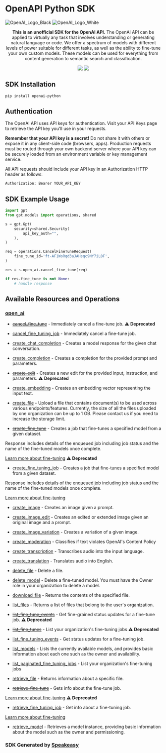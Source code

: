 # OpenAPI Python SDK

![OpenAI_Logo_Black](https://user-images.githubusercontent.com/6267663/220744241-48f469af-40b6-4d7f-ab48-8426b30189f0.svg#gh-light-mode-only)
![OpenAI_Logo_White](https://user-images.githubusercontent.com/6267663/220744513-66c99d0e-ed91-4577-982f-e7128d35ce95.svg#gh-dark-mode-only)

<div align="center">
   <p><strong>This is an unofficial SDK for the OpenAI API.</strong> The OpenAI API can be applied to virtually any task that involves understanding or generating natural language or code. We offer a spectrum of models with different levels of power suitable for different tasks, as well as the ability to fine-tune your own custom models. These models can be used for everything from content generation to semantic search and classification.</p>
   <a href="https://github.com/speakeasy-sdks/openai-python-sdk/actions"><img src="https://img.shields.io/github/actions/workflow/status/speakeasy-sdks/openai-python-sdk/speakeasy_sdk_generation.yml?style=for-the-badge" /></a>
   <a href="https://platform.openai.com/docs/introduction"><img src="https://img.shields.io/static/v1?label=Docs&message=API Ref&color=2ca47c&style=for-the-badge" /></a>
</div>

<!-- Start SDK Installation -->
## SDK Installation

```bash
pip install openai-python
```
<!-- End SDK Installation -->

## Authentication

The OpenAI API uses API keys for authentication. Visit your API Keys page to retrieve the API key you'll use in your requests.

**Remember that your API key is a secret!** Do not share it with others or expose it in any client-side code (browsers, apps). Production requests must be routed through your own backend server where your API key can be securely loaded from an environment variable or key management service.

All API requests should include your API key in an Authorization HTTP header as follows:

```bash
Authorization: Bearer YOUR_API_KEY
```

## SDK Example Usage
<!-- Start SDK Example Usage -->


```python
import gpt
from gpt.models import operations, shared

s = gpt.Gpt(
    security=shared.Security(
        api_key_auth="",
    ),
)

req = operations.CancelFineTuneRequest(
    fine_tune_id='ft-AF1WoRqd3aJAHsqc9NY7iL8F',
)

res = s.open_ai.cancel_fine_tune(req)

if res.fine_tune is not None:
    # handle response
```
<!-- End SDK Example Usage -->

<!-- Start SDK Available Operations -->
## Available Resources and Operations


### [open_ai](docs/sdks/openai/README.md)

* [~~cancel_fine_tune~~](docs/sdks/openai/README.md#cancel_fine_tune) - Immediately cancel a fine-tune job.
 :warning: **Deprecated**
* [cancel_fine_tuning_job](docs/sdks/openai/README.md#cancel_fine_tuning_job) - Immediately cancel a fine-tune job.

* [create_chat_completion](docs/sdks/openai/README.md#create_chat_completion) - Creates a model response for the given chat conversation.
* [create_completion](docs/sdks/openai/README.md#create_completion) - Creates a completion for the provided prompt and parameters.
* [~~create_edit~~](docs/sdks/openai/README.md#create_edit) - Creates a new edit for the provided input, instruction, and parameters. :warning: **Deprecated**
* [create_embedding](docs/sdks/openai/README.md#create_embedding) - Creates an embedding vector representing the input text.
* [create_file](docs/sdks/openai/README.md#create_file) - Upload a file that contains document(s) to be used across various endpoints/features. Currently, the size of all the files uploaded by one organization can be up to 1 GB. Please contact us if you need to increase the storage limit.

* [~~create_fine_tune~~](docs/sdks/openai/README.md#create_fine_tune) - Creates a job that fine-tunes a specified model from a given dataset.

Response includes details of the enqueued job including job status and the name of the fine-tuned models once complete.

[Learn more about fine-tuning](/docs/guides/legacy-fine-tuning)
 :warning: **Deprecated**
* [create_fine_tuning_job](docs/sdks/openai/README.md#create_fine_tuning_job) - Creates a job that fine-tunes a specified model from a given dataset.

Response includes details of the enqueued job including job status and the name of the fine-tuned models once complete.

[Learn more about fine-tuning](/docs/guides/fine-tuning)

* [create_image](docs/sdks/openai/README.md#create_image) - Creates an image given a prompt.
* [create_image_edit](docs/sdks/openai/README.md#create_image_edit) - Creates an edited or extended image given an original image and a prompt.
* [create_image_variation](docs/sdks/openai/README.md#create_image_variation) - Creates a variation of a given image.
* [create_moderation](docs/sdks/openai/README.md#create_moderation) - Classifies if text violates OpenAI's Content Policy
* [create_transcription](docs/sdks/openai/README.md#create_transcription) - Transcribes audio into the input language.
* [create_translation](docs/sdks/openai/README.md#create_translation) - Translates audio into English.
* [delete_file](docs/sdks/openai/README.md#delete_file) - Delete a file.
* [delete_model](docs/sdks/openai/README.md#delete_model) - Delete a fine-tuned model. You must have the Owner role in your organization to delete a model.
* [download_file](docs/sdks/openai/README.md#download_file) - Returns the contents of the specified file.
* [list_files](docs/sdks/openai/README.md#list_files) - Returns a list of files that belong to the user's organization.
* [~~list_fine_tune_events~~](docs/sdks/openai/README.md#list_fine_tune_events) - Get fine-grained status updates for a fine-tune job.
 :warning: **Deprecated**
* [~~list_fine_tunes~~](docs/sdks/openai/README.md#list_fine_tunes) - List your organization's fine-tuning jobs
 :warning: **Deprecated**
* [list_fine_tuning_events](docs/sdks/openai/README.md#list_fine_tuning_events) - Get status updates for a fine-tuning job.

* [list_models](docs/sdks/openai/README.md#list_models) - Lists the currently available models, and provides basic information about each one such as the owner and availability.
* [list_paginated_fine_tuning_jobs](docs/sdks/openai/README.md#list_paginated_fine_tuning_jobs) - List your organization's fine-tuning jobs

* [retrieve_file](docs/sdks/openai/README.md#retrieve_file) - Returns information about a specific file.
* [~~retrieve_fine_tune~~](docs/sdks/openai/README.md#retrieve_fine_tune) - Gets info about the fine-tune job.

[Learn more about fine-tuning](/docs/guides/legacy-fine-tuning)
 :warning: **Deprecated**
* [retrieve_fine_tuning_job](docs/sdks/openai/README.md#retrieve_fine_tuning_job) - Get info about a fine-tuning job.

[Learn more about fine-tuning](/docs/guides/fine-tuning)

* [retrieve_model](docs/sdks/openai/README.md#retrieve_model) - Retrieves a model instance, providing basic information about the model such as the owner and permissioning.
<!-- End SDK Available Operations -->

### SDK Generated by [Speakeasy](https://docs.speakeasyapi.dev/docs/using-speakeasy/client-sdks)
